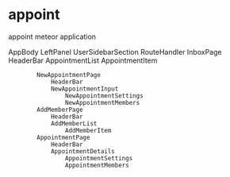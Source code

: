 # appoint
appoint meteor application

AppBody
    LeftPanel
        UserSidebarSection
    RouteHandler
            InboxPage
                HeaderBar
                AppointmentList
                    AppointmentItem

            NewAppointmentPage
                HeaderBar
                NewAppointmentInput
                    NewAppointmentSettings
                    NewAppointmentMembers
            AddMemberPage
                HeaderBar
                AddMemberList
                    AddMemberItem
            AppointmentPage
                HeaderBar
                AppointmentDetails
                    AppointmentSettings
                    AppointmentMembers
